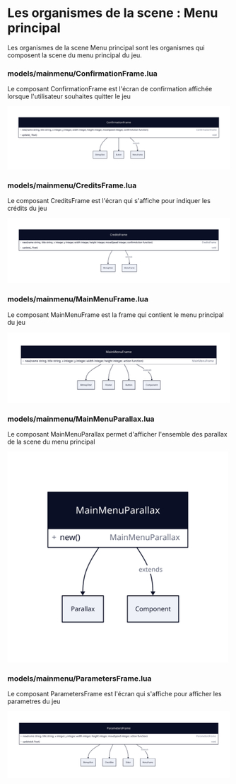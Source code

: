# Les organismes de la scene : Menu principal

Les organismes de la scene Menu principal sont les organismes qui composent la scene du menu principal du jeu.

### models/mainmenu/ConfirmationFrame.lua

Le composant ConfirmationFrame est l'écran de confirmation affichée lorsque l'utilisateur souhaites quitter le jeu

<img src="./confirmation-frame.svg">

### models/mainmenu/CreditsFrame.lua

Le composant CreditsFrame est l'écran qui s'affiche pour indiquer les crédits du jeu

<img src="./credits-frame.svg">

### models/mainmenu/MainMenuFrame.lua

Le composant MainMenuFrame est la frame qui contient le menu principal du jeu

<img src="./main-menu-frame.svg">

### models/mainmenu/MainMenuParallax.lua

Le composant MainMenuParallax permet d'afficher l'ensemble des parallax de la scene du menu principal

<img src="./main-menu-parallax.svg" width="500">

### models/mainmenu/ParametersFrame.lua

Le composant ParametersFrame est l'écran qui s'affiche pour afficher les parametres du jeu

<img src="./parameters-frame.svg">